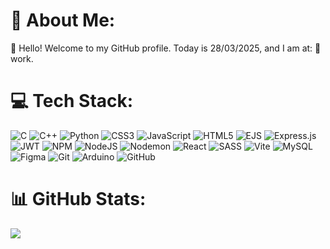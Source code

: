 
# 💫 About Me:

👋 Hello! Welcome to my GitHub profile. Today is 28/03/2025, and I am at: 🏢 work.


# 💻 Tech Stack:

![C](https://img.shields.io/badge/c-%2300599C.svg?style=for-the-badge&logo=c&logoColor=white)  ![C++](https://img.shields.io/badge/c++-%2300599C.svg?style=for-the-badge&logo=c%2B%2B&logoColor=white)  ![Python](https://img.shields.io/badge/python-3670A0?style=for-the-badge&logo=python&logoColor=ffdd54)  ![CSS3](https://img.shields.io/badge/css3-%231572B6.svg?style=for-the-badge&logo=css3&logoColor=white)  ![JavaScript](https://img.shields.io/badge/javascript-%23323330.svg?style=for-the-badge&logo=javascript&logoColor=%23F7DF1E)  ![HTML5](https://img.shields.io/badge/html5-%23E34F26.svg?style=for-the-badge&logo=html5&logoColor=white)  ![EJS](https://img.shields.io/badge/ejs-%23B4CA65.svg?style=for-the-badge&logo=ejs&logoColor=black)  ![Express.js](https://img.shields.io/badge/express.js-%23404d59.svg?style=for-the-badge&logo=express&logoColor=%2361DAFB)  ![JWT](https://img.shields.io/badge/JWT-black?style=for-the-badge&logo=JSON%20web%20tokens)  ![NPM](https://img.shields.io/badge/NPM-%23CB3837.svg?style=for-the-badge&logo=npm&logoColor=white)  ![NodeJS](https://img.shields.io/badge/node.js-6DA55F?style=for-the-badge&logo=node.js&logoColor=white)  ![Nodemon](https://img.shields.io/badge/NODEMON-%23323330.svg?style=for-the-badge&logo=nodemon&logoColor=%BBDEAD)  ![React](https://img.shields.io/badge/react-%2320232a.svg?style=for-the-badge&logo=react&logoColor=%2361DAFB)  ![SASS](https://img.shields.io/badge/SASS-hotpink.svg?style=for-the-badge&logo=SASS&logoColor=white)  ![Vite](https://img.shields.io/badge/vite-%23646CFF.svg?style=for-the-badge&logo=vite&logoColor=white)  ![MySQL](https://img.shields.io/badge/mysql-4479A1.svg?style=for-the-badge&logo=mysql&logoColor=white) ![Figma](https://img.shields.io/badge/figma-%23F24E1E.svg?style=for-the-badge&logo=figma&logoColor=white)  ![Git](https://img.shields.io/badge/git-%23F05033.svg?style=for-the-badge&logo=git&logoColor=white)  ![Arduino](https://img.shields.io/badge/-Arduino-00979D?style=for-the-badge&logo=Arduino&logoColor=white)  ![GitHub](https://img.shields.io/badge/github-%23121011.svg?style=for-the-badge&logo=github&logoColor=white)

# 📊 GitHub Stats:

![](https://github-readme-stats.vercel.app/api/top-langs/?username=Angello90&theme=dark&hide_border=true&include_all_commits=false&count_private=false&layout=compact)


